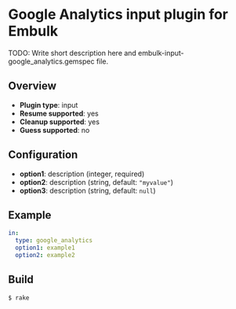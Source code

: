 # Google Analytics input plugin for Embulk

TODO: Write short description here and embulk-input-google_analytics.gemspec file.

## Overview

* **Plugin type**: input
* **Resume supported**: yes
* **Cleanup supported**: yes
* **Guess supported**: no

## Configuration

- **option1**: description (integer, required)
- **option2**: description (string, default: `"myvalue"`)
- **option3**: description (string, default: `null`)

## Example

```yaml
in:
  type: google_analytics
  option1: example1
  option2: example2
```


## Build

```
$ rake
```
